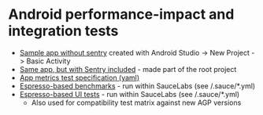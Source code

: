 # Android performance-impact and integration tests

* [Sample app without sentry](./test-app-plain) created with Android Studio -> New Project -> Basic Activity
* [Same app, but with Sentry included](./test-app-sentry) - made part of the root project
* [App metrics test specification (yaml)](./metrics-test.yml)
* [Espresso-based benchmarks](./sentry-uitest-android-benchmark) - run within SauceLabs (see /.sauce/*.yml)
* [Espresso-based UI tests](./sentry-uitest-android) - run within SauceLabs (see /.sauce/*.yml)
  * Also used for compatibility test matrix against new AGP versions
